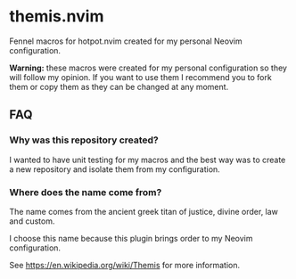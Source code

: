 # themis.nvim

Fennel macros for hotpot.nvim created for my personal Neovim configuration.

**Warning:** these macros were created for my personal configuration so they
will follow my opinion. If you want to use them I recommend you to fork them or
copy them as they can be changed at any moment.

## FAQ

### Why was this repository created?

I wanted to have unit testing for my macros and the best way was to create
a new repository and isolate them from my configuration.

### Where does the name come from?

The name comes from the ancient greek titan of justice, divine order, law and custom.

I choose this name because this plugin brings order to my Neovim configuration.

See <https://en.wikipedia.org/wiki/Themis> for more information.
